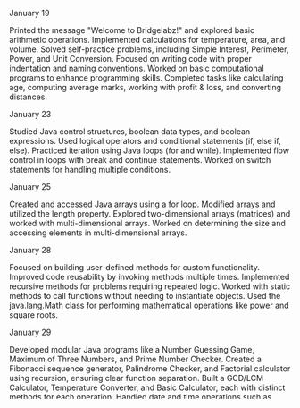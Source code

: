 January 19

Printed the message "Welcome to Bridgelabz!" and explored basic arithmetic operations.
Implemented calculations for temperature, area, and volume.
Solved self-practice problems, including Simple Interest, Perimeter, Power, and Unit Conversion.
Focused on writing code with proper indentation and naming conventions.
Worked on basic computational programs to enhance programming skills.
Completed tasks like calculating age, computing average marks, working with profit & loss, and converting distances.

January 23

Studied Java control structures, boolean data types, and boolean expressions.
Used logical operators and conditional statements (if, else if, else).
Practiced iteration using Java loops (for and while).
Implemented flow control in loops with break and continue statements.
Worked on switch statements for handling multiple conditions.

January 25

Created and accessed Java arrays using a for loop.
Modified arrays and utilized the length property.
Explored two-dimensional arrays (matrices) and worked with multi-dimensional arrays.
Worked on determining the size and accessing elements in multi-dimensional arrays.

January 28

Focused on building user-defined methods for custom functionality.
Improved code reusability by invoking methods multiple times.
Implemented recursive methods for problems requiring repeated logic.
Worked with static methods to call functions without needing to instantiate objects.
Used the java.lang.Math class for performing mathematical operations like power and square roots.

January 29

Developed modular Java programs like a Number Guessing Game, Maximum of Three Numbers, and Prime Number Checker.
Created a Fibonacci sequence generator, Palindrome Checker, and Factorial calculator using recursion, ensuring clear function separation.
Built a GCD/LCM Calculator, Temperature Converter, and Basic Calculator, each with distinct methods for each operation.
Handled date and time operations such as Time Zone adjustments with ZonedDateTime, date arithmetic, and formatting with DateTimeFormatter.
Applied Java's built-in classes like LocalDate and ZonedDateTime for effective manipulation of dates and times.

January 29

Worked with Java strings to solve problems such as counting vowels, reversing strings, and checking for palindromes.
Focused on writing functions that pass parameters and return values for modular programming.
Solved problems like removing duplicates, finding the longest word, and counting substring occurrences.
Implemented string comparison, case toggling, and determining the most frequent character in a string.

January 31

Worked with Java class and object .such as Book , Employee ,circle

February 02

Worked with access modifiers, getters, and setters to manage class attributes.
Practiced using constructors for initializing object attributes.
Used the this keyword to refer to the current instance of the class.
Created a displayDetails() method to display the details of objects.

feb 02

Use static for shared values.
Using This keyword which refers to the current class instance in Java.
Using final variables for identifiers or constants that should remain unchanged.
Using instanceof for safe type-checking and to prevent runtime errors during typecasting.
